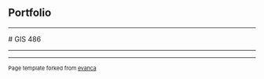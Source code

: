 ## Portfolio

---
<link type="text/css" rel="stylesheet" href="/style.css" />
# GIS 486 

---


---
<p style="font-size:11px">Page template forked from <a href="https://github.com/evanca/quick-portfolio">evanca</a></p>
<!-- Remove above link if you don't want to attibute -->
